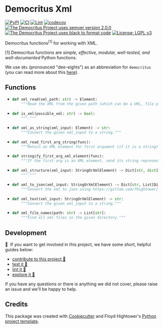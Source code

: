 # Democritus Xml

[![PyPI](https://img.shields.io/pypi/v/d8s-xml.svg)](https://pypi.python.org/pypi/d8s-xml)
[![CI](https://github.com/democritus-project/d8s-xml/workflows/CI/badge.svg)](https://github.com/democritus-project/d8s-xml/actions)
[![Lint](https://github.com/democritus-project/d8s-xml/workflows/Lint/badge.svg)](https://github.com/democritus-project/d8s-xml/actions)
[![codecov](https://codecov.io/gh/democritus-project/d8s-xml/branch/main/graph/badge.svg?token=V0WOIXRGMM)](https://codecov.io/gh/democritus-project/d8s-xml)
[![The Democritus Project uses semver version 2.0.0](https://img.shields.io/badge/-semver%20v2.0.0-22bfda)](https://semver.org/spec/v2.0.0.html)
[![The Democritus Project uses black to format code](https://img.shields.io/badge/code%20style-black-000000.svg)](https://github.com/psf/black)
[![License: LGPL v3](https://img.shields.io/badge/License-LGPL%20v3-blue.svg)](https://choosealicense.com/licenses/lgpl-3.0/)

Democritus functions<sup>[1]</sup> for working with XML.

[1] Democritus functions are <i>simple, effective, modular, well-tested, and well-documented</i> Python functions.

We use `d8s` (pronounced "dee-eights") as an abbreviation for `democritus` (you can read more about this [here](https://github.com/democritus-project/roadmap#what-is-d8s)).

## Functions

  - ```python
    def xml_read(xml_path: str) -> Element:
        """Read the XML from the given path (which can be a URL, file path, or string) and return an xml Element tree."""
    ```
  - ```python
    def is_xml(possible_xml: str) -> bool:
        """."""
    ```
  - ```python
    def xml_as_string(xml_input: Element) -> str:
        """Convert the given xml_input to a string."""
    ```
  - ```python
    def xml_read_first_arg_string(func):
        """Return an XML element for first argument (if it is a string)."""
    ```
  - ```python
    def stringify_first_arg_xml_element(func):
        """If the first arg is an XML element, send its string representation into the function."""
    ```
  - ```python
    def xml_structure(xml_input: StringOrXmlElement) -> Dict[str, dict]:
        """."""
    ```
  - ```python
    def xml_to_json(xml_input: StringOrXmlElement) -> Dict[str, List[Dict[str, List[Dict[str, str]]]]]:
        """Convert the xml to json using https://gitlab.com/fhightower/html-to-json."""
    ```
  - ```python
    def xml_text(xml_input: StringOrXmlElement) -> str:
        """Convert the given xml_input to a string."""
    ```
  - ```python
    def xml_file_names(path: str) -> List[str]:
        """Find all xml files in the given directory."""
    ```

## Development

👋 &nbsp;If you want to get involved in this project, we have some short, helpful guides below:

- [contribute to this project 🥇][contributing]
- [test it 🧪][local-dev]
- [lint it 🧹][local-dev]
- [explore it 🔭][local-dev]

If you have any questions or there is anything we did not cover, please raise an issue and we'll be happy to help.

## Credits

This package was created with [Cookiecutter](https://github.com/audreyr/cookiecutter) and Floyd Hightower's [Python project template](https://github.com/fhightower-templates/python-project-template).

[contributing]: https://github.com/democritus-project/.github/blob/main/CONTRIBUTING.md#contributing-a-pr-
[local-dev]: https://github.com/democritus-project/.github/blob/main/CONTRIBUTING.md#local-development-
